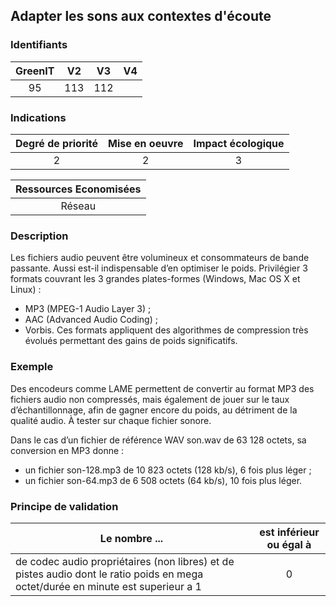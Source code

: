 ## Adapter les sons aux contextes d'écoute

### Identifiants

| GreenIT |  V2  |  V3  |  V4  |
|:-------:|:----:|:----:|:----:|
|   95   | 113  | 112  |      |

### Indications

| Degré de priorité |      Mise en oeuvre       |  Impact écologique    |
|:-------------------:|:-------------------------:|:---------------------:|
| 2 | 2 | 3 |

|Ressources Economisées                                      |
|:----------------------------------------------------------:|
| Réseau |

### Description

Les fichiers audio peuvent être volumineux et consommateurs de bande passante. Aussi est-il indispensable d’en optimiser le poids. Privilégier 3 formats couvrant les 3 grandes plates-formes (Windows, Mac OS X et Linux) :
 - MP3 (MPEG-1 Audio Layer 3) ;
 - AAC (Advanced Audio Coding) ;
 - Vorbis.
Ces formats appliquent des algorithmes de compression très évolués permettant des gains de poids significatifs.

### Exemple

Des encodeurs comme LAME permettent de convertir au format MP3 des fichiers audio non compressés, mais également de jouer sur le taux d’échantillonnage, afin de gagner encore du poids, au détriment de la qualité audio. À tester sur chaque fichier sonore.

Dans le cas d’un fichier de référence WAV son.wav de 63 128 octets, sa conversion en MP3 donne :
 - un fichier son-128.mp3 de 10 823 octets (128 kb/s), 6 fois plus léger ;
 - un fichier son-64.mp3 de 6 508 octets (64 kb/s), 10 fois plus léger.

### Principe de validation

| Le nombre ...     | est inférieur ou égal à   |  
|-------------------|:-------------------------:|
| de codec audio propriétaires (non libres) et de pistes audio dont le ratio poids en mega octet/durée en minute est superieur a 1  | 0  |
